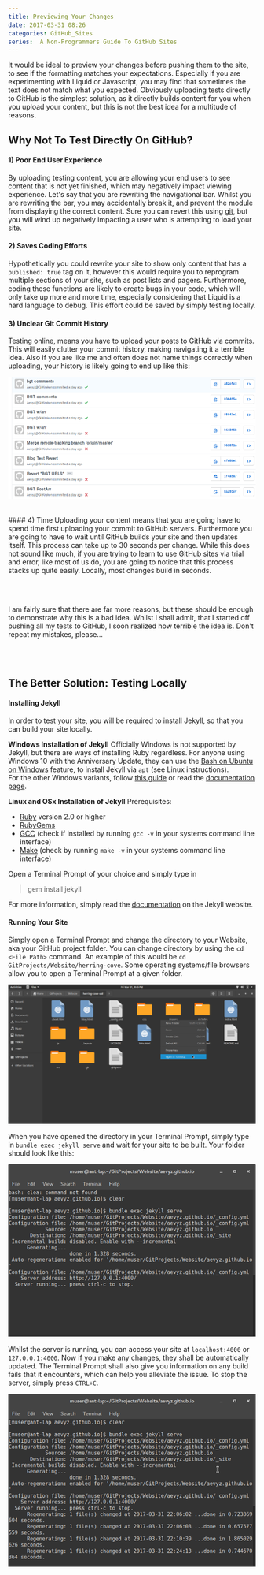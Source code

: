```yaml
---
title: Previewing Your Changes
date: 2017-03-31 08:26
categories: GitHub_Sites
series:  A Non-Programmers Guide To GitHub Sites
---
```

It would be ideal to preview your changes before pushing them to the site, to see if the formatting matches your expectations. Especially if you are experimenting with Liquid or Javascript, you may find that sometimes the text does not match what you expected. Obviously uploading tests directly to GitHub is the simplest solution, as it directly builds content for you when you upload your content, but this is not the best idea for a multitude of reasons.

## Why Not To Test Directly On GitHub?
#### 1) Poor End User Experience
By uploading testing content, you are allowing your end users to see content that is not yet finished, which may negatively impact viewing experience. Let's say that you are rewriting the navigational bar. Whilst you are rewriting the bar, you may accidentally break it, and prevent the module from displaying the correct content. Sure you can revert this using [git](https://support.gitkraken.com/working-with-files/commits), but you will wind up negatively impacting a user who is attempting to load your site.

#### 2) Saves Coding Efforts
Hypothetically you could rewrite your site to show only content that has a `published: true` tag on it, however this would require you to reprogram multiple sections of your site, such as post lists and pagers. Furthermore, coding these functions are likely to create bugs in your code, which will only take up more and more time, especially considering that Liquid is a hard language to debug. This effort could be saved by simply testing locally.

#### 3) Unclear Git Commit History
Testing online, means you have to upload your posts to GitHub via commits. This will easily clutter your commit history, making navigating it a terrible idea. Also if you are like me and often does not name things correctly when uploading, your history is likely going to end up like this:

![Bad Github Commit History](/images/tutorial/commit-history.png "A Very Bad GitHub Commit History")

<br>
#### 4) Time
Uploading your content means that you are going have to spend time first uploading your commit to GitHub servers. Furthermore you are going to have to wait until GitHub builds your site and then updates itself. This process can take up to 30 seconds per change. While this does not sound like much, if you are trying to learn to use GitHub sites via trial and error, like most of us do, you are going to notice that this process stacks up quite easily. Locally, most changes build in seconds.

<br><br>

I am fairly sure that there are far more reasons, but these should be enough to demonstrate why this is a bad idea. Whilst I shall admit, that I started off pushing all my tests to GitHub, I soon realized how terrible the idea is. Don't repeat my mistakes, please...

<br><br>
## <a name="test-local"></a>The Better Solution: Testing Locally

#### Installing Jekyll
In order to test your site, you will be required to install Jekyll, so that you can build your site locally.

__Windows Installation of Jekyll__
Officially Windows is not supported by Jekyll, but there are ways of installing Ruby regardless. For anyone using Windows 10 with the Anniversary Update, they can use the [Bash on Ubuntu on Windows](https://msdn.microsoft.com/en-us/commandline/wsl/about?f=255&MSPPError=-2147217396) feature, to install Jekyll via `apt` (see Linux instructions). <br> For the other Windows variants, follow [this guide](https://davidburela.wordpress.com/2015/11/28/easily-install-jekyll-on-windows-with-3-command-prompt-entries-and-chocolatey/) or read the [documentation page](https://jekyllrb.com/docs/installation/).

__Linux and OSx Installation of Jekyll__
Prerequisites:
* [Ruby](https://www.ruby-lang.org/en/downloads/) version 2.0 or higher
* [RubyGems](https://rubygems.org/pages/download)
* [GCC](https://gcc.gnu.org/install/) (check if installed by running `gcc -v` in your systems command line interface)
* [Make](https://www.gnu.org/software/make/) (check by running `make -v` in your systems command line interface)

Open a Terminal Prompt of your choice and simply type in
>gem install jekyll

For more information, simply read the [documentation](https://jekyllrb.com/docs/installation/) on the Jekyll website.

#### Running Your Site
Simply open a Terminal Prompt and change the directory to your Website, aka your GitHub project folder. You can change directory by using the `cd <File Path>` command. An example of this would be `cd GitProjects/Website/herring-cove`.
Some operating systems/file browsers allow you to open a Terminal Prompt at a given folder.

![Right Click to Open in Terminal](/images/tutorial/open-in-terminal.png "An Example in the Antergos File Browser")

When you have opened the directory in your Terminal Prompt, simply type in `bundle exec jekyll serve` and wait for your site to be built. Your folder should look like this:

![Terminal when Ruby is launched](/images/tutorial/jekyll-serve.png "After Executing Command")

Whilst the server is running, you can access your site at `localhost:4000` or `127.0.0.1:4000`. Now if you make any changes, they shall be automatically updated. The Terminal Prompt shall also give you information on any build fails that it encounters, which can help you alleviate the issue. To stop the server, simply press `CTRL+C`.

![Terminal when changes are made](/images/tutorial/jekyll-file-regeneration.png "Jekyll when files are altered")
